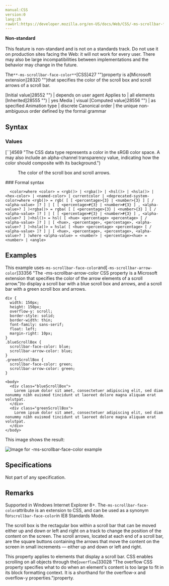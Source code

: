 ```yaml
---
manual:CSS
version:0
lang:zh
rawUrl:https://developer.mozilla.org/en-US/docs/Web/CSS/-ms-scrollbar-face-color
---
```






**Non-standard**<br></br>This feature is non-standard and is not on a standards track. Do not use it on production sites facing the Web: it will not work for every user. There may also be large incompatibilities between implementations and the behavior may change in the future.






The`**-ms-scrollbar-face-color**`[CSS]427 "")property is a[Microsoft extension]28320 "")that specifies the color of the scroll box and scroll arrows of a scroll bar.


[Initial value]28552 "") | depends on user agent 
Applies to | all elements 
[Inherited]28555 "") | yes 
Media | visual 
[Computed value]28556 "") | as specified 
Animation type | discrete 
Canonical order | the unique non-ambiguous order defined by the formal grammar 


## Syntax<a name="Syntax"></a>

### Values<a name="Values"></a>
<dl><dt id=''>[`<color>`]4569 "The <color> CSS data type represents a color in the sRGB color space. A <color> may also include an alpha-channel transparency value, indicating how the color should composite with its background.")</dt><dd>

The color of the scroll box and scroll arrows.

</dd></dl>
### Formal syntax<a name="Formal_syntax"></a>

```
  <color>where <color> = <rgb()> | <rgba()> | <hsl()> | <hsla()> | <hex-color> | <named-color> | currentcolor | <deprecated-system-color>where <rgb()> = rgb( [ [ <percentage>{3} | <number>{3} ] [ / <alpha-value> ]? ] | [ [ <percentage>#{3} | <number>#{3} ] , <alpha-value>? ] )<rgba()> = rgba( [ [ <percentage>{3} | <number>{3} ] [ / <alpha-value> ]? ] | [ [ <percentage>#{3} | <number>#{3} ] , <alpha-value>? ] )<hsl()> = hsl( [ <hue> <percentage> <percentage> [ / <alpha-value> ]? ] | [ <hue>, <percentage>, <percentage>, <alpha-value>? ] )<hsla()> = hsla( [ <hue> <percentage> <percentage> [ / <alpha-value> ]? ] | [ <hue>, <percentage>, <percentage>, <alpha-value>? ] )where <alpha-value> = <number> | <percentage><hue> = <number> | <angle>

```

## Examples<a name="Examples"></a>


This example uses`-ms-scrollbar-face-color`and[`-ms-scrollbar-arrow-color`]33356 "The -ms-scrollbar-arrow-color CSS property is a Microsoft extension that specifies the color of the arrow elements of a scroll arrow.")to display a scroll bar with a blue scroll box and arrows, and a scroll bar with a green scroll box and arrows.


```
div {
  width: 150px;
  height: 150px;
  overflow-y: scroll;
  border-style: solid;
  border-width: thin;
  font-family: sans-serif;
  float: left;
  margin-right: 10px;
}
.blueScrollBox {
  scrollbar-face-color: blue;
  scrollbar-arrow-color: blue;
}
.greenScrollBox {
  scrollbar-face-color: green;
  scrollbar-arrow-color: green;
}
```

```
<body>
  <div class="blueScrollBox">
    Lorem ipsum dolor sit amet, consectetuer adipiscing elit, sed diam nonummy nibh euismod tincidunt ut laoreet dolore magna aliquam erat volutpat.
  </div>
  <div class="greenScrollBox">
    Lorem ipsum dolor sit amet, consectetuer adipiscing elit, sed diam nonummy nibh euismod tincidunt ut laoreet dolore magna aliquam erat volutpat.
  </div>
</body>
```


This image shows the result:



![Image for -ms-scrollbar-face-color example](%37323.png "")


## Specifications<a name="Specifications"></a>


Not part of any specification.


## Remarks<a name="Remarks"></a>


Supported in Windows Internet Explorer 8+. The`-ms-scrollbar-face-color`attribute is an extension to CSS, and can be used as a synonym for`scrollbar-face-color`in IE8 Standards Mode.



The scroll box is the rectagular box within a scroll bar that can be moved either up and down or left and right on a track to change the position of the content on the screen. The scroll arrows, located at each end of a scroll bar, are the square buttons containing the arrows that move the content on the screen in small increments — either up and down or left and right.



This property applies to elements that display a scroll bar. CSS enables scrolling on all objects through the[`overflow`]33028 "The overflow CSS property specifies what to do when an element's content is too large to fit in its block formatting context. It is a shorthand for the overflow-x and overflow-y properties.")property.





